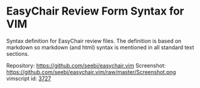 # EasyChair Review Form Syntax for VIM

Syntax definition for EasyChair review files. The definition is based on
markdown so markdown (and html) syntax is mentioned in all standard text
sections.

Repository:   https://github.com/seebi/easychair.vim
Screenshot:   https://github.com/seebi/easychair.vim/raw/master/Screenshot.png
vimscript id: [3727](http://www.vim.org/scripts/script.php?script_id=3727)


